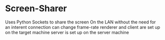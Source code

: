# Screen-Sharer
Uses Python Sockets to share the screen On the LAN without the need for an interent connection
can change frame-rate
renderer and client are set up on the target machine
server is set up on the server machine
